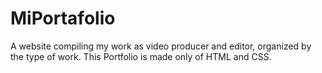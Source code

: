 # MiPortafolio
A website compiling my work as video producer and editor, organized by the type of work. This Portfolio is made only of HTML and CSS. 
